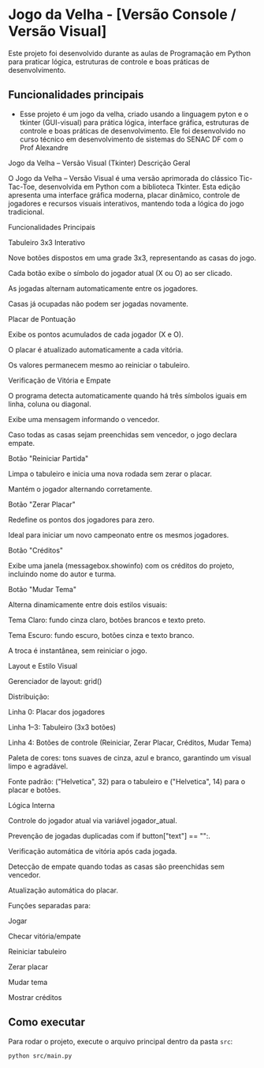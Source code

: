 # Jogo da Velha - [Versão Console / Versão Visual]

Este projeto foi desenvolvido durante as aulas de Programação em Python para praticar lógica, estruturas de controle e boas práticas de desenvolvimento.

## Funcionalidades principais
- Esse projeto é um jogo da velha, criado usando a linguagem pyton e o tkinter (GUI-visual) para prática lógica, interface gráfica, estruturas de controle e boas práticas de desenvolvimento. Ele foi desenvolvido no curso técnico em desenvolvimento de sistemas do SENAC DF com o Prof Alexandre

Jogo da Velha – Versão Visual (Tkinter)
Descrição Geral

O Jogo da Velha – Versão Visual é uma versão aprimorada do clássico Tic-Tac-Toe, desenvolvida em Python com a biblioteca Tkinter.
Esta edição apresenta uma interface gráfica moderna, placar dinâmico, controle de jogadores e recursos visuais interativos, mantendo toda a lógica do jogo tradicional.

 Funcionalidades Principais

 Tabuleiro 3x3 Interativo
 
Nove botões dispostos em uma grade 3x3, representando as casas do jogo.

Cada botão exibe o símbolo do jogador atual (X ou O) ao ser clicado.

As jogadas alternam automaticamente entre os jogadores.

Casas já ocupadas não podem ser jogadas novamente.

 Placar de Pontuação

Exibe os pontos acumulados de cada jogador (X e O).

O placar é atualizado automaticamente a cada vitória.

Os valores permanecem mesmo ao reiniciar o tabuleiro.

 Verificação de Vitória e Empate

O programa detecta automaticamente quando há três símbolos iguais em linha, coluna ou diagonal.

Exibe uma mensagem informando o vencedor.

Caso todas as casas sejam preenchidas sem vencedor, o jogo declara empate.

 Botão "Reiniciar Partida"

Limpa o tabuleiro e inicia uma nova rodada sem zerar o placar.

Mantém o jogador alternando corretamente.

 Botão "Zerar Placar"

Redefine os pontos dos jogadores para zero.

Ideal para iniciar um novo campeonato entre os mesmos jogadores.

Botão "Créditos"

Exibe uma janela (messagebox.showinfo) com os créditos do projeto, incluindo nome do autor e turma.

Botão "Mudar Tema"

Alterna dinamicamente entre dois estilos visuais:

Tema Claro: fundo cinza claro, botões brancos e texto preto.

Tema Escuro: fundo escuro, botões cinza e texto branco.

A troca é instantânea, sem reiniciar o jogo.

 Layout e Estilo Visual

Gerenciador de layout: grid()

Distribuição:

Linha 0: Placar dos jogadores

Linha 1–3: Tabuleiro (3x3 botões)

Linha 4: Botões de controle (Reiniciar, Zerar Placar, Créditos, Mudar Tema)

Paleta de cores: tons suaves de cinza, azul e branco, garantindo um visual limpo e agradável.

Fonte padrão: ("Helvetica", 32) para o tabuleiro e ("Helvetica", 14) para o placar e botões.

Lógica Interna

Controle do jogador atual via variável jogador_atual.

Prevenção de jogadas duplicadas com if button["text"] == "":.

Verificação automática de vitória após cada jogada.

Detecção de empate quando todas as casas são preenchidas sem vencedor.

Atualização automática do placar.

Funções separadas para:

Jogar

Checar vitória/empate

Reiniciar tabuleiro

Zerar placar

Mudar tema

Mostrar créditos

## Como executar
Para rodar o projeto, execute o arquivo principal dentro da pasta `src`:

```bash
python src/main.py
